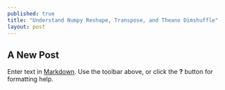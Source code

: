 ```yaml
---
published: true
title: "Understand Numpy Reshape, Transpose, and Theano Dimshuffle"
layout: post
---
```



## A New Post

Enter text in [Markdown](http://daringfireball.net/projects/markdown/). Use the toolbar above, or click the **?** button for formatting help.
